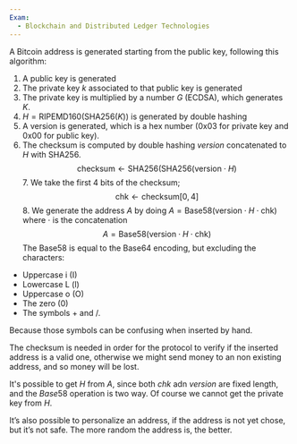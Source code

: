 ```yaml
---
Exam:
  - Blockchain and Distributed Ledger Technologies
---
```

A Bitcoin address is generated starting from the public key, following this algorithm:

1. A public key is generated
2. The private key $k$ associated to that public key is generated
3. The private key is multiplied by a number $G$ (ECDSA), which generates $K$.
4. $H = \text{RIPEMD160}(\text{SHA256}(K))$ is generated by double hashing
5. A version is generated, which is a hex number (0x03 for private key and 0x00 for public key).
6. The checksum is computed by double hashing $version$ concatenated to $H$ with SHA256.$$ \text{checksum} \leftarrow \text{SHA256}(\text{SHA256}(\text{version} \cdot H) $$7. We take the first 4 bits of the checksum;$$ \text{chk} \leftarrow \text{checksum}[0,4] $$8. We generate the address $A$ by doing $A = \text{Base58}(\text{version} \cdot H \cdot \text{chk})$ where $\cdot$ is the concatenation
$$ A =\text{Base58}(\text{version} \cdot H \cdot \text{chk}) $$
The Base58 is equal to the Base64 encoding, but excluding the characters:
- Uppercase i (I)
- Lowercase L (l)
- Uppercase o (O)
- The zero (0)
- The symbols + and /.

Because those symbols can be confusing when inserted by hand.

The checksum is needed in order for the protocol to verify if the inserted address is a valid one, otherwise we might send money to an non existing address, and so money will be lost.

It's possible to get $H$ from $A$, since both $chk$ adn $version$ are fixed length, and the $Base58$ operation is two way. Of course we cannot get the private key from $H$.

It’s also possible to personalize an address, if the address is not yet chose, but it’s not safe. The more random the address is, the better.